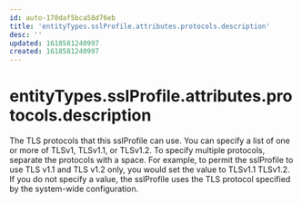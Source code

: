```yaml
---
id: auto-178daf5bca58d76eb
title: 'entityTypes.sslProfile.attributes.protocols.description'
desc: ''
updated: 1618581240997
created: 1618581240997
---
```

# entityTypes.sslProfile.attributes.protocols.description

The TLS protocols that this sslProfile can use. You can specify a list of one or more of TLSv1, TLSv1.1, or TLSv1.2. To specify multiple protocols, separate the protocols with a space. For example, to permit the sslProfile to use TLS v1.1 and TLS v1.2 only, you would set the value to TLSv1.1 TLSv1.2. If you do not specify a value, the sslProfile uses the TLS protocol specified by the system-wide configuration.